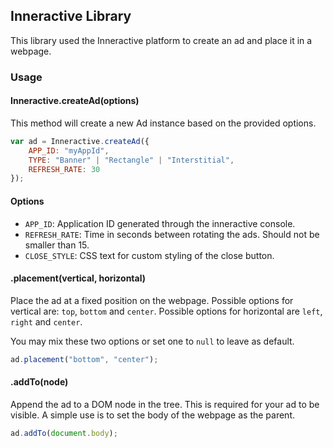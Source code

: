 ## Inneractive Library

This library used the Inneractive platform to create an ad and place it in a webpage.

### Usage

#### Inneractive.createAd(options)

This method will create a new Ad instance based on the provided options. 

~~~javascript
var ad = Inneractive.createAd({
	APP_ID: "myAppId",
	TYPE: "Banner" | "Rectangle" | "Interstitial",
	REFRESH_RATE: 30
});
~~~

#### Options

- `APP_ID`: Application ID generated through the inneractive console.
- `REFRESH_RATE`: Time in seconds between rotating the ads. Should not be smaller than 15.
- `CLOSE_STYLE`: CSS text for custom styling of the close button.

#### .placement(vertical, horizontal)
Place the ad at a fixed position on the webpage. Possible options for vertical are: `top`, `bottom` and `center`. Possible options for horizontal are `left`, `right` and `center`.

You may mix these two options or set one to `null` to leave as default.

~~~javascript
ad.placement("bottom", "center");
~~~

#### .addTo(node)
Append the ad to a DOM node in the tree. This is required for your ad to be visible. A simple use is to set the body of the webpage as the parent.

~~~javascript
ad.addTo(document.body);
~~~

